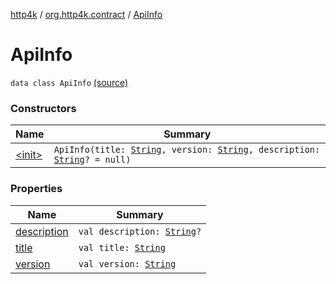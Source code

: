 [http4k](../../index.md) / [org.http4k.contract](../index.md) / [ApiInfo](./index.md)

# ApiInfo

`data class ApiInfo` [(source)](https://github.com/http4k/http4k/blob/master/http4k-contract/src/main/kotlin/org/http4k/contract/OpenApi.kt#L16)

### Constructors

| Name | Summary |
|---|---|
| [&lt;init&gt;](-init-.md) | `ApiInfo(title: `[`String`](https://kotlinlang.org/api/latest/jvm/stdlib/kotlin/-string/index.html)`, version: `[`String`](https://kotlinlang.org/api/latest/jvm/stdlib/kotlin/-string/index.html)`, description: `[`String`](https://kotlinlang.org/api/latest/jvm/stdlib/kotlin/-string/index.html)`? = null)` |

### Properties

| Name | Summary |
|---|---|
| [description](description.md) | `val description: `[`String`](https://kotlinlang.org/api/latest/jvm/stdlib/kotlin/-string/index.html)`?` |
| [title](title.md) | `val title: `[`String`](https://kotlinlang.org/api/latest/jvm/stdlib/kotlin/-string/index.html) |
| [version](version.md) | `val version: `[`String`](https://kotlinlang.org/api/latest/jvm/stdlib/kotlin/-string/index.html) |
